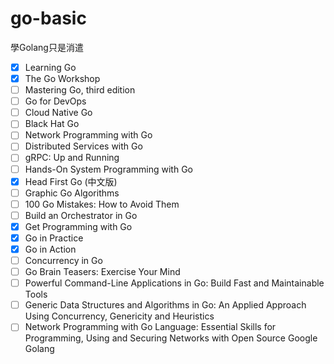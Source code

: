 # go-basic

學Golang只是消遣

- [x] Learning Go 
- [x] The Go Workshop
- [ ] Mastering Go, third edition
- [ ] Go for DevOps
- [ ] Cloud Native Go
- [ ] Black Hat Go
- [ ] Network Programming with Go
- [ ] Distributed Services with Go
- [ ] gRPC: Up and Running
- [ ] Hands-On System Programming with Go
- [x] Head First Go (中文版)
- [ ] Graphic Go Algorithms
- [ ] 100 Go Mistakes: How to Avoid Them
- [ ] Build an Orchestrator in Go
- [x] Get Programming with Go
- [x] Go in Practice
- [x] Go in Action
- [ ] Concurrency in Go
- [ ] Go Brain Teasers: Exercise Your Mind
- [ ] Powerful Command-Line Applications in Go: Build Fast and Maintainable Tools
- [ ] Generic Data Structures and Algorithms in Go: An Applied Approach Using Concurrency, Genericity and Heuristics
- [ ] Network Programming with Go Language: Essential Skills for Programming, Using and Securing Networks with Open Source Google Golang
